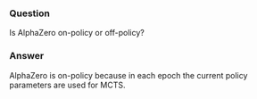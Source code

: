 ### Question
Is AlphaZero on-policy or off-policy?

### Answer
AlphaZero is on-policy because in each epoch the current policy parameters are used for MCTS.
